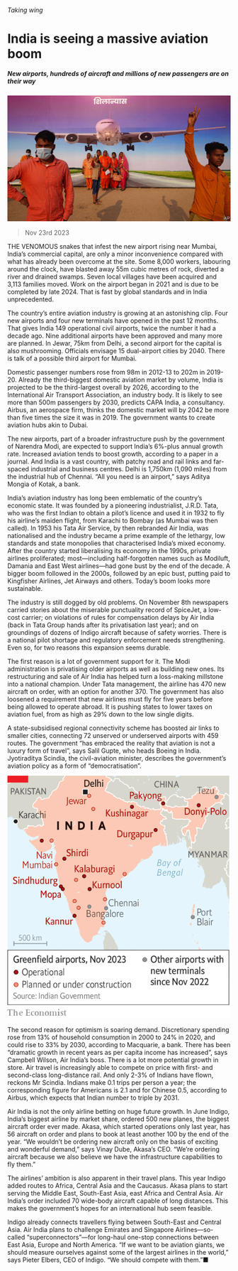 ###### Taking wing

# India is seeing a massive aviation boom 

##### New airports, hundreds of aircraft and millions of new passengers are on their way 

![image](images/20231125_ASP003.jpg) 

> Nov 23rd 2023 

THE VENOMOUS snakes that infest the new airport rising near Mumbai, India’s commercial capital, are only a minor inconvenience compared with what has already been overcome at the site. Some 8,000 workers, labouring around the clock, have blasted away 55m cubic metres of rock, diverted a river and drained swamps. Seven local villages have been acquired and 3,113 families moved. Work on the airport began in 2021 and is due to be completed by late 2024. That is fast by global standards and in India unprecedented.

The country’s entire aviation industry is growing at an astonishing clip. Four new airports and four new terminals have opened in the past 12 months. That gives India 149 operational civil airports, twice the number it had a decade ago. Nine additional airports have been approved and many more are planned. In Jewar, 75km from Delhi, a second airport for the capital is also mushrooming. Officials envisage 15 dual-airport cities by 2040. There is talk of a possible third airport for Mumbai.

Domestic passenger numbers rose from 98m in 2012-13 to 202m in 2019-20. Already the third-biggest domestic aviation market by volume, India is projected to be the third-largest overall by 2026, according to the International Air Transport Association, an industry body. It is likely to see more than 500m passengers by 2030, predicts CAPA India, a consultancy. Airbus, an aerospace firm, thinks the domestic market will by 2042 be more than five times the size it was in 2019. The government wants to create aviation hubs akin to Dubai. 

The new airports, part of a broader infrastructure push by the government of Narendra Modi, are expected to support India’s 6%-plus annual growth rate. Increased aviation tends to boost growth, according to a paper in  a journal. And India is a vast country, with patchy road and rail links and far-spaced industrial and business centres. Delhi is 1,750km (1,090 miles) from the industrial hub of Chennai. “All you need is an airport,” says Aditya Mongia of Kotak, a bank. 

India’s aviation industry has long been emblematic of the country’s economic state. It was founded by a pioneering industrialist, J.R.D. Tata, who was the first Indian to obtain a pilot’s licence and used it in 1932 to fly his airline’s maiden flight, from Karachi to Bombay (as Mumbai was then called). In 1953 his Tata Air Service, by then rebranded Air India, was nationalised and the industry became a prime example of the lethargy, low standards and state monopolies that characterised India’s mixed economy. After the country started liberalising its economy in the 1990s, private airlines proliferated; most—including half-forgotten names such as Modiluft, Damania and East West airlines—had gone bust by the end of the decade. A bigger boom followed in the 2000s, followed by an epic bust, putting paid to Kingfisher Airlines, Jet Airways and others. Today’s boom looks more sustainable.

The industry is still dogged by old problems. On November 8th newspapers carried stories about the miserable punctuality record of SpiceJet, a low-cost carrier; on violations of rules for compensation delays by Air India (back in Tata Group hands after its privatisation last year); and on groundings of dozens of Indigo aircraft because of safety worries. There is a national pilot shortage and regulatory enforcement needs strengthening. Even so, for two reasons this expansion seems durable.

The first reason is a lot of government support for it. The Modi administration is privatising older airports as well as building new ones. Its restructuring and sale of Air India has helped turn a loss-making millstone into a national champion. Under Tata management, the airline has 470 new aircraft on order, with an option for another 370. The government has also loosened a requirement that new airlines must fly for five years before being allowed to operate abroad. It is pushing states to lower taxes on aviation fuel, from as high as 29% down to the low single digits.

A state-subsidised regional connectivity scheme has boosted air links to smaller cities, connecting 72 unserved or underserved airports with 459 routes. The government “has embraced the reality that aviation is not a luxury form of travel”, says Salil Gupte, who heads Boeing in India. Jyotiraditya Scindia, the civil-aviation minister, describes the government’s aviation policy as a form of “democratisation”.

![image](images/20231125_ASM914.png) 


The second reason for optimism is soaring demand. Discretionary spending rose from 13% of household consumption in 2000 to 24% in 2020, and could rise to 33% by 2030, according to Macquarie, a bank. There has been “dramatic growth in recent years as per capita income has increased”, says Campbell Wilson, Air India’s boss. There is a lot more potential growth in store. Air travel is increasingly able to compete on price with first- and second-class long-distance rail. And only 2-3% of Indians have flown, reckons Mr Scindia. Indians make 0.1 trips per person a year; the corresponding figure for Americans is 2.1 and for Chinese 0.5, according to Airbus, which expects that Indian number to triple by 2031. 

Air India is not the only airline betting on huge future growth. In June Indigo, India’s biggest airline by market share, ordered 500 new planes, the biggest aircraft order ever made. Akasa, which started operations only last year, has 56 aircraft on order and plans to book at least another 100 by the end of the year. “We wouldn’t be ordering new aircraft only on the basis of exciting and wonderful demand,” says Vinay Dube, Akasa’s CEO. “We’re ordering aircraft because we also believe we have the infrastructure capabilities to fly them.”

The airlines’ ambition is also apparent in their travel plans. This year Indigo added routes to Africa, Central Asia and the Caucasus. Akasa plans to start serving the Middle East, South-East Asia, east Africa and Central Asia. Air India’s order included 70 wide-body aircraft capable of long distances. This makes the government’s hopes for an international hub seem feasible.

Indigo already connects travellers flying between South-East and Central Asia. Air India plans to challenge Emirates and Singapore Airlines—so-called “superconnectors”—for long-haul one-stop connections between East Asia, Europe and North America. “If we want to be aviation giants, we should measure ourselves against some of the largest airlines in the world,” says Pieter Elbers, CEO of Indigo. “We should compete with them.”■


